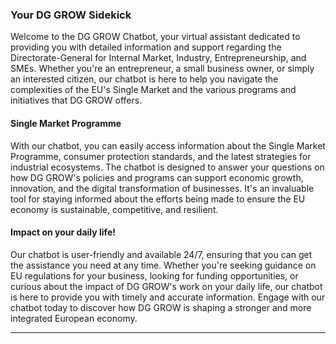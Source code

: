### Your DG GROW Sidekick
Welcome to the DG GROW Chatbot, your virtual assistant dedicated to providing you with detailed information and support regarding the Directorate-General for Internal Market, Industry, Entrepreneurship, and SMEs. Whether you're an entrepreneur, a small business owner, or simply an interested citizen, our chatbot is here to help you navigate the complexities of the EU's Single Market and the various programs and initiatives that DG GROW offers.

#### Single Market Programme
With our chatbot, you can easily access information about the Single Market Programme, consumer protection standards, and the latest strategies for industrial ecosystems. The chatbot is designed to answer your questions on how DG GROW's policies and programs can support economic growth, innovation, and the digital transformation of businesses. It's an invaluable tool for staying informed about the efforts being made to ensure the EU economy is sustainable, competitive, and resilient.

#### Impact on your daily life!
Our chatbot is user-friendly and available 24/7, ensuring that you can get the assistance you need at any time. Whether you're seeking guidance on EU regulations for your business, looking for funding opportunities, or curious about the impact of DG GROW's work on your daily life, our chatbot is here to provide you with timely and accurate information. Engage with our chatbot today to discover how DG GROW is shaping a stronger and more integrated European economy.

---